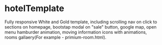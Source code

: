 # hotelTemplate
Fully responsive White and Gold template, including scrolling nav on click to sections on homepage, bootstap modal on "sale" button, google map, open menu hamburder animation, moving information icons with animations, rooms gallaery(For example - primium-room.html).  
